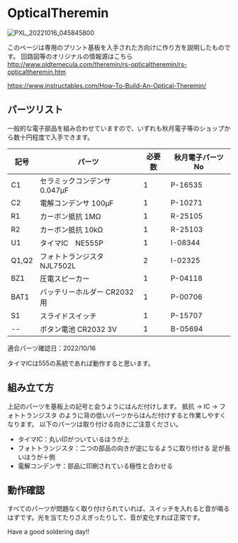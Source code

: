 # OpticalTheremin

![PXL_20221016_045845800](https://user-images.githubusercontent.com/32199043/196037198-41fba849-1c8b-4d98-ae70-c78c6571c0bd.jpg)

このページは専用のプリント基板を入手された方向けに作り方を説明したものです。
回路図等のオリジナルの情報源はこちら
http://www.oldtemecula.com/theremin/rs-opticaltheremin/rs-opticaltheremin.htm

https://www.instructables.com/How-To-Build-An-Optical-Theremin/

## パーツリスト
一般的な電子部品を組み合わせていますので、いずれも秋月電子等のショップから数十円程度で入手できます。

|  記号  |  パーツ  | 必要数 | 秋月電子パーツNo |
| ---- | ---- | ---- | ---- |
|  C1  |  セラミックコンデンサ 0.047μF  |  1  |  P-16535  |
|  C2  |  電解コンデンサ 100μF  |  1  |  P-10271  |
|  R1  |  カーボン抵抗 1MΩ  |  1  |  R-25105  |
|  R2  |  カーボン抵抗 10kΩ  |  1  |  R-25103  |
|  U1  |  タイマIC　NE555P |  1  |  I-08344  |
|  Q1,Q2  |  フォトトランジスタ NJL7502L |  2  |  I-02325  |
|  BZ1  |  圧電スピーカー  |  1  |  P-04118  |
|  BAT1  |  バッテリーホルダー CR2032用  |  1  |  P-00706  |
|  S1  |  スライドスイッチ  |  1  |  P-15707  |
|  --  |  ボタン電池 CR2032 3V  |  1  |  B-05694  |

適合パーツ確認日：2022/10/16

タイマICは555の系統であれば動作すると思います。

## 組み立て方
上記のパーツを基板上の記号と会うようにはんだ付けします。
抵抗 → IC → フォトトランジスタ のように背の低いパーツからはんだ付けすると作業しやすくなります。
以下のパーツは取り付ける向きにご注意ください。

- タイマIC：丸い印がついているほうが上
- フォトトランジスタ：二つの部品の向きが逆になるように取り付ける 足が長いほうが＋側
- 電解コンデンサ：部品に印刷されている極性と合わせる


## 動作確認
すべてのパーツが問題なく取り付けられていれば、スイッチを入れると音が鳴るはずです。光を当てたりさえぎったりして、音が変化すれば正常です。

Have a good soldering day!!

